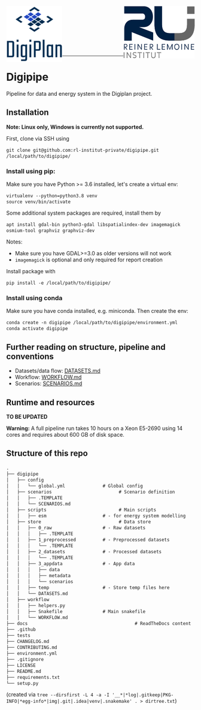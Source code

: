 <p align="left">
    <img alt="Digiplan logo" align="left" height="150" src="docs/img/logos/digiplan-logo.png">
    <img alt="RLI logo" align="right" height="140" src="docs/img/logos/rli_logo.png">
</p>
<br/><br/><br/><br/><br/><br/><br/>

----------

# Digipipe

Pipeline for data and energy system in the Digiplan project.

## Installation 

**Note: Linux only, Windows is currently not supported.**

First, clone via SSH using

    git clone git@github.com:rl-institut-private/digipipe.git /local/path/to/digipipe/

### Install using pip:

Make sure you have Python >= 3.6 installed, let's create a virtual env:

    virtualenv --python=python3.8 venv
    source venv/bin/activate

Some additional system packages are required, install them by

    apt install gdal-bin python3-gdal libspatialindex-dev imagemagick osmium-tool graphviz graphviz-dev

Notes:
- Make sure you have GDAL>=3.0 as older versions will not work
- `imagemagick` is optional and only required for report creation

Install package with

    pip install -e /local/path/to/digipipe/

### Install using conda

Make sure you have conda installed, e.g. miniconda. Then create the env:
    
    conda create -n digipipe /local/path/to/digipipe/environment.yml
    conda activate digipipe

## Further reading on structure, pipeline and conventions

- Datasets/data flow: [DATASETS.md](digipipe/store/DATASETS.md)
- Workflow: [WORKFLOW.md](digipipe/workflow/WORKFLOW.md)
- Scenarios: [SCENARIOS.md](digipipe/scenarios/SCENARIOS.md)

## Runtime and resources

**TO BE UPDATED**

**Warning:** A full pipeline run takes 10 hours on a Xeon E5-2690 using 14
cores and requires about 600 GB of disk space.

## Structure of this repo

```
.
├── digipipe
│   ├── config
│   │   └── global.yml              # Global config
│   ├── scenarios                         # Scenario definition
│   │   ├── .TEMPLATE
│   │   └── SCENARIOS.md
│   ├── scripts                           # Main scripts
│   │   ├── esm                     # - for energy system modelling
│   ├── store                             # Data store
│   │   ├── 0_raw                   # - Raw datasets
│   │   │   ├── .TEMPLATE
│   │   ├── 1_preprocessed          # - Preprocessed datasets
│   │   │   └── .TEMPLATE
│   │   ├── 2_datasets              # - Processed datasets
│   │   │   └── .TEMPLATE
│   │   ├── 3_appdata               # - App data
│   │   │   ├── data
│   │   │   ├── metadata
│   │   │   └── scenarios
│   │   ├── temp                    # - Store temp files here
│   │   └── DATASETS.md
│   ├── workflow
│   │   ├── helpers.py
│   │   ├── Snakefile               # Main snakefile
│   │   └── WORKFLOW.md
├── docs                                        # ReadTheDocs content
├── .github
├── tests
├── CHANGELOG.md
├── CONTRIBUTING.md
├── environment.yml
├── .gitignore
├── LICENSE
├── README.md
├── requirements.txt
└── setup.py
```

(created via `tree --dirsfirst -L 4 -a -I '__*|*log|.gitkeep|PKG-INFO|*egg-info*|img|.git|.idea|venv|.snakemake' . > dirtree.txt`)